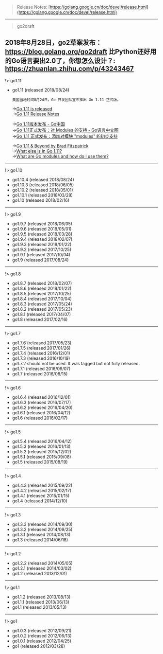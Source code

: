 > Release Notes: [https://golang.google.cn/doc/devel/release.html](https://golang.google.cn/doc/devel/release.html)

---

> go2draft

2018年8月28日，go2草案发布：https://blog.golang.org/go2draft
比Python还好用的Go语言要出2.0了，你想怎么设计？: https://zhuanlan.zhihu.com/p/43243467
---

!> go1.11

* go1.11 (released 2018/08/24)

    `美国当地时间8月24日，Go 开发团队宣布推出 Go 1.11 正式版。`

    ->[Go 1.11 is released](https://blog.golang.org/go1.11)  
    ->[Go 1.11 Release Notes](https://golang.org/doc/go1.11)  

    ->[Go 1.11版本发布 - Go中国](https://mp.weixin.qq.com/s/meM3mZfdSvCx9IlFHDAgow)  
    ->[Go 1.11正式发布：对 Modules 的支持 - Go语言中文网](https://mp.weixin.qq.com/s/kBqMUiZAJ_akue_EaIlVXA)  
    ->[Go 1.11 正式发布：添加对模块 "modules" 的初步支持](https://www.oschina.net/news/99309/go-1-11-released)  

    ->[Go 1.11 & Beyond by Brad Fitzpatrick](https://docs.google.com/presentation/d/1EwuJhEHR5Trr2aXBPQajZ2Hcoh29tm_LQCpgfrCnuRk/edit#slide=id.g384b921a69_3_44)  
    ->[What else is in Go 1.11?](https://talks.godoc.org/github.com/mvdan/talks/2018/go1.11.slide#1)  
    ->[What are Go modules and how do I use them?](https://talks.godoc.org/github.com/myitcv/talks/2018-08-15-glug-modules/main.slide#1)  

---

!> go1.10

* go1.10.4 (released 2018/08/24)
* go1.10.3 (released 2018/06/05)
* go1.10.2 (released 2018/05/01) 
* go1.10.1 (released 2018/03/28)
* go1.10 (released 2018/02/16)

---

!> go1.9

* go1.9.7 (released 2018/06/05)
* go1.9.6 (released 2018/05/01) 
* go1.9.5 (released 2018/03/28)
* go1.9.4 (released 2018/02/07)
* go1.9.3 (released 2018/01/22)
* go1.9.2 (released 2017/10/25)
* go1.9.1 (released 2017/10/04)
* go1.9 (released 2017/08/24)

---

!> go1.8

* go1.8.7 (released 2018/02/07) 
* go1.8.6 (released 2018/01/22) 
* go1.8.5 (released 2017/10/25) 
* go1.8.4 (released 2017/10/04) 
* go1.8.3 (released 2017/05/24)
* go1.8.2 (released 2017/05/23)
* go1.8.1 (released 2017/04/07) 
* go1.8 (released 2017/02/16)

---

!> go1.7

* go1.7.6 (released 2017/05/23) 
* go1.7.5 (released 2017/01/26) 
* go1.7.4 (released 2016/12/01) 
* go1.7.3 (released 2016/10/19) 
* go1.7.2 should not be used. It was tagged but not fully released. 
* go1.7.1 (released 2016/09/07)
* go1.7 (released 2016/08/15)

---

!> go1.6

* go1.6.4 (released 2016/12/01)
* go1.6.3 (released 2016/07/17) 
* go1.6.2 (released 2016/04/20)
* go1.6.1 (released 2016/04/12)
* go1.6 (released 2016/02/17)

---

!> go1.5

* go1.5.4 (released 2016/04/12)
* go1.5.3 (released 2016/01/13) 
* go1.5.2 (released 2015/12/02)
* go1.5.1 (released 2015/09/08) 
* go1.5 (released 2015/08/19)

---

!> go1.4

* go1.4.3 (released 2015/09/22) 
* go1.4.2 (released 2015/02/17)
* go1.4.1 (released 2015/01/15)
* go1.4 (released 2014/12/10)

---

!> go1.3

* go1.3.3 (released 2014/09/30)
* go1.3.2 (released 2014/09/25)
* go1.3.1 (released 2014/08/13)
* go1.3 (released 2014/06/18)

---

!> go1.2

* go1.2.2 (released 2014/05/05) 
* go1.2.1 (released 2014/03/02)
* go1.2 (released 2013/12/01)

---

!> go1.1

* go1.1.2 (released 2013/08/13)
* go1.1.1 (released 2013/06/13) 
* go1.1 (released 2013/05/13)

---

!> go1

* go1.0.3 (released 2012/09/21) 
* go1.0.2 (released 2012/06/13) 
* go1.0.1 (released 2012/04/25)
* go1 (released 2012/03/28)